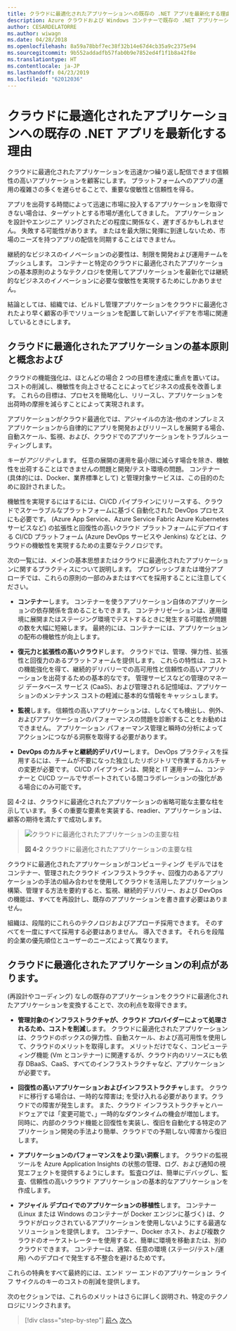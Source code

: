 ```yaml
---
title: クラウドに最適化されたアプリケーションへの既存の .NET アプリを最新化する理由
description: Azure クラウドおよび Windows コンテナーで既存の .NET アプリケーションを近代化 |クラウドに最適化されたアプリケーションへの既存の .NET アプリを最新化する理由
author: CESARDELATORRE
ms.author: wiwagn
ms.date: 04/28/2018
ms.openlocfilehash: 8a59a78bbf7ec38f32b14e67d4cb35a9c2375e94
ms.sourcegitcommit: 9b552addadfb57fab0b9e7852ed4f1f1b8a42f8e
ms.translationtype: HT
ms.contentlocale: ja-JP
ms.lasthandoff: 04/23/2019
ms.locfileid: "62012036"
---
```

# <a name="reasons-to-modernize-existing-net-apps-to-cloud-optimized-applications"></a>クラウドに最適化されたアプリケーションへの既存の .NET アプリを最新化する理由

クラウドに最適化されたアプリケーションを迅速かつ繰り返し配信できます信頼性の高いアプリケーションを顧客にします。 プラットフォームへのアプリの運用の複雑さの多くを遅らせることで、重要な俊敏性と信頼性を得る。

アプリを出荷する時間によって迅速に市場に投入するアプリケーションを取得できない場合は、ターゲットとする市場が進化してきました。 アプリケーションを設計やエンジニア リングされたどの程度に関係なく、遅すぎるかもしれません。 失敗する可能性があります。 またはを最大限に発揮に到達しないため、市場のニーズを持つアプリの配信を同期することはできません。

継続的なビジネスのイノベーションの必要性は、制限を開発および運用チームをプッシュします。 コンテナーと特定のクラウドに最適化されたアプリケーションの基本原則のようなテクノロジを使用してアプリケーションを最新化では継続的なビジネスのイノベーションに必要な俊敏性を実現するためにしかありません。

結論としては、組織では、ビルドし管理アプリケーションをクラウドに最適化されたより早く顧客の手でソリューションを配置して新しいアイデアを市場に関連しているときにします。

## <a name="cloud-optimized-application-principles-and-tenets"></a>クラウドに最適化されたアプリケーションの基本原則と概念および 

クラウドの機能強化は、ほとんどの場合 2 つの目標を達成に重点を置いては。コストの削減し、機敏性を向上させることによってビジネスの成長を改善します。 これらの目標は、プロセスを簡略化し、リリースし、アプリケーションを出荷時の摩擦を減らすことによって実現されます。

アプリケーションがクラウド最適化では、アジャイルの方法-他のオンプレミス アプリケーションから自律的にアプリを開発およびリリースしを展開する場合、自動スケール、監視、および、クラウドでのアプリケーションをトラブルシューティングします。

キーが*アジリティ*します。 任意の展開の運用を最小限に減らす場合を除き、機敏性を出荷することはできませんの問題と開発/テスト環境の問題。 コンテナー (具体的には、Docker、業界標準として) と管理対象サービスは、この目的のために設計されました。

機敏性を実現するにはするには、CI/CD パイプラインにリリースする、クラウドでスケーラブルなプラットフォームに基づく自動化された DevOps プロセスにも必要です。 (Azure App Service、Azure Service Fabric Azure Kubernetes サービスなど) の拡張性と回復性の高いクラウド プラットフォームにデプロイする CI/CD プラットフォーム (Azure DevOps サービスや Jenkins) などとは、クラウドの機敏性を実現するための主要なテクノロジです。

次の一覧には、メインの基本思想またはクラウドに最適化されたアプリケーションに関するプラクティスについて説明します。 プログレッシブまたは増分アプローチでは、これらの原則の一部のみまたはすべてを採用することに注意してください。

- **コンテナー**します。 コンテナーを使うアプリケーション自体のアプリケーションの依存関係を含めることもできます。 コンテナリゼーションは、運用環境に展開またはステージング環境でテストするときに発生する可能性が問題の数を大幅に短縮します。 最終的には、コンテナーには、アプリケーションの配布の機敏性が向上します。

- **復元力と拡張性の高いクラウド**します。 クラウドでは、管理、弾力性、拡張性と回復力のあるプラットフォームを提供します。 これらの特性は、コストの機能強化を得て、継続的デリバリーでの高可用性と信頼性の高いアプリケーションを出荷するための基本的なです。 管理サービスなどの管理のマネージ データベース サービス (CaaS)、および管理される記憶域は、アプリケーションのメンテナンス コストの軽減に基本的な情報をキャッシュします。

- **監視**します。 信頼性の高いアプリケーションは、しなくても検出し、例外、およびアプリケーションのパフォーマンスの問題を診断することをお勧めはできません。 アプリケーション パフォーマンス管理と瞬時の分析によってアクションにつながる洞察を取得する必要があります。

- **DevOps のカルチャと継続的デリバリー**します。 DevOps プラクティスを採用するには、チームが不要になった独立したリポジトリで作業するカルチャの変更が必要です。 CI/CD パイプラインは、開発と IT 運用チーム、コンテナーと CI/CD ツールでサポートされている間コラボレーションの強化がある場合にのみ可能です。

図 4-2 は、クラウドに最適化されたアプリケーションの省略可能な主要な柱を示しています。 多くの重要な要素を実装する、readier、アプリケーションは、顧客の期待を満たすで成功します。

> ![クラウドに最適化されたアプリケーションの主要な柱](./media/image2.png)
>
> **図 4-2** クラウドに最適化されたアプリケーションの主要な柱

クラウドに最適化されたアプリケーションがコンピューティング モデルではをコンテナー、管理されたクラウド インフラストラクチャ、回復力のあるアプリケーションの手法の組み合わせを使用してクラウドを活用したアプリケーション構築、管理する方法を要約すると、監視、継続的デリバリー、および DevOps の機能は、すべてを再設計し、既存のアプリケーションを書き直す必要はありません。

組織は、段階的にこれらのテクノロジおよびアプローチ採用できます。 そのすべてを一度にすべて採用する必要はありません。 導入できます。 それらを段階的企業の優先順位とユーザーのニーズによって異なります。

## <a name="benefits-of-a-cloud-optimized-application"></a>クラウドに最適化されたアプリケーションの利点があります。

(再設計やコーディング) なしの既存のアプリケーションをクラウドに最適化されたアプリケーションを変換することで、次の利点を取得できます。

- **管理対象のインフラストラクチャが、クラウド プロバイダーによって処理されるため、コストを削減**します。 クラウドに最適化されたアプリケーションは、クラウドのボックスの弾力性、自動スケール、および高可用性を使用して、クラウドのメリットを取得します。 メリットだけでなく、コンピューティング機能 (Vm とコンテナー) に関連するが、クラウド内のリソースにも依存 DBaaS、CaaS、すべてのインフラストラクチャなど、アプリケーションが必要です。

- **回復性の高いアプリケーションおよびインフラストラクチャ**します。 クラウドに移行する場合は、一時的な障害は; を受け入れる必要があります。クラウドでの障害が発生します。 また、クラウド インフラストラクチャとハードウェアでは「変更可能で、」一時的なダウンタイムの機会が増加します。 同時に、内部のクラウド機能と回復性を実装し、復旧を自動化する特定のアプリケーション開発の手法より簡単、クラウドでの予期しない障害から復旧します。

- **アプリケーションのパフォーマンスをより深い洞察**します。 クラウドの監視ツールを Azure Application Insights の状態の管理、ログ、および通知の視覚エフェクトを提供するようにします。 監査ログは、簡単にデバッグし、監査、信頼性の高いクラウド アプリケーションの基本的なアプリケーションを作成します。

- **アジャイル デプロイでのアプリケーションの移植性**します。 コンテナー (Linux または Windows のコンテナーが Docker エンジンに基づく) は、クラウドがロックされているアプリケーションを使用しないようにする最適なソリューションを提供します。 コンテナー、Docker ホスト、および複数クラウドのオーケストレーターを使用すると、簡単に環境を移動または、別のクラウドできます。 コンテナーは、通常、任意の環境 (ステージ/テスト/運用) へのデプロイで発生する不整合を避けるためです。

これらの特典をすべて最終的には、エンド ツー エンドのアプリケーション ライフ サイクルのキーのコストの削減を提供します。

次のセクションでは、これらのメリットはさらに詳しく説明され、特定のテクノロジにリンクされます。

>[!div class="step-by-step"]
>[前へ](index.md)
>[次へ](microsoft-technologies-in-cloud-optimized-applications.md)